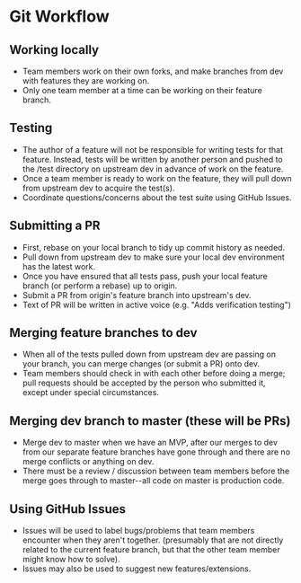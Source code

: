 # Git Workflow

## Working locally
- Team members work on their own forks, and make branches from dev with features they are working on.
- Only one team member at a time can be working on their feature branch.

## Testing
- The author of a feature will not be responsible for writing tests for that feature. Instead, tests will be written by another person and pushed to the /test directory on upstream dev in advance of work on the feature.
- Once a team member is ready to work on the feature, they will pull down from upstream dev to acquire the test(s).
- Coordinate questions/concerns about the test suite using GitHub Issues.

## Submitting a PR
- First, rebase on your local branch to tidy up commit history as needed.
- Pull down from upstream dev to make sure your local dev environment has the latest work.
- Once you have ensured that all tests pass, push your local feature branch (or perform a rebase) up to origin.
- Submit a PR from origin's feature branch into upstream's dev.
- Text of PR will be written in active voice (e.g. "Adds verification testing")

## Merging feature branches to dev
- When all of the tests pulled down from upstream dev are passing on your branch, you can merge changes (or submit a PR) onto dev.
- Team members should check in with each other before doing a merge; pull requests should be accepted by the person who submitted it, except under special circumstances.

## Merging dev branch to master (these will be PRs)
- Merge dev to master when we have an MVP, after our merges to dev from our separate feature branches have gone through and there are no merge conflicts or anything on dev.
- There must be a review / discussion between team members before the merge goes through to master--all code on master is production code.

## Using GitHub Issues
- Issues will be used to label bugs/problems that team members encounter when they aren't together. (presumably that are not directly related to the current feature branch, but that the other team member might know how to solve).
- Issues may also be used to suggest new features/extensions.
